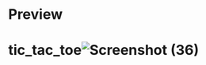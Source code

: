# Preview
# tic_tac_toe![Screenshot (36)](https://user-images.githubusercontent.com/111864432/228857028-838e4ea3-2726-494b-9a31-e2c4f66bfa38.png)
